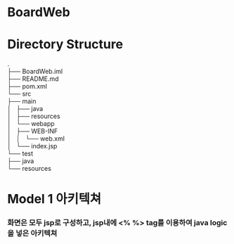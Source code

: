 # BoardWeb

# Directory Structure

.  
├── BoardWeb.iml  
├── README.md  
├── pom.xml  
└── src  
    ├── main  
    │   ├── java  
    │   ├── resources   
    │   └── webapp  
    │       ├── WEB-INF  
    │       │   └── web.xml  
    │       └── index.jsp  
    └── test  
        ├── java  
        └── resources  

# Model 1 아키텍쳐
### 화면은 모두 jsp로 구성하고, jsp내에 <% %> tag를 이용하여 java logic을 넣은 아키텍쳐

